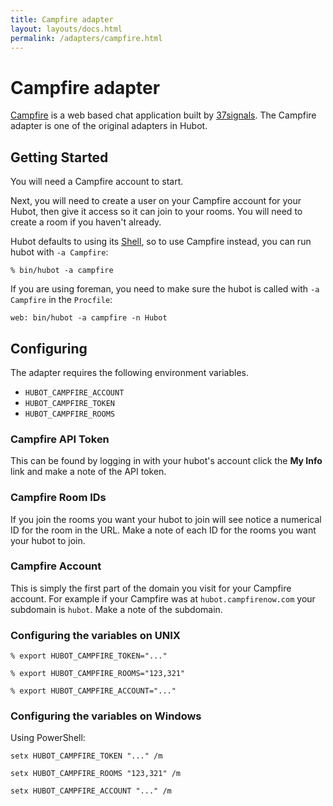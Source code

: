```yaml
---
title: Campfire adapter
layout: layouts/docs.html
permalink: /adapters/campfire.html
---
```


# Campfire adapter

[Campfire](http://campfirenow.com/) is a web based chat application built by [37signals](http://37signals.com). The Campfire adapter is one of the original adapters in Hubot.

## Getting Started

You will need a Campfire account to start.

Next, you will need to create a user on your Campfire account for your Hubot, then give it access so it can join to your rooms. You will need to create a room if you haven't already.

Hubot defaults to using its [Shell](./shell.html), so to use Campfire instead, you can run hubot with `-a Campfire`:

    % bin/hubot -a campfire

If you are using foreman, you need to make sure the hubot is called with `-a Campfire` in the `Procfile`:

    web: bin/hubot -a campfire -n Hubot

## Configuring

The adapter requires the following environment variables.

* `HUBOT_CAMPFIRE_ACCOUNT`
* `HUBOT_CAMPFIRE_TOKEN`
* `HUBOT_CAMPFIRE_ROOMS`

### Campfire API Token

This can be found by logging in with your hubot's account click the **My Info**
link and make a note of the API token.

### Campfire Room IDs

If you join the rooms you want your hubot to join will see notice a numerical
ID for the room in the URL. Make a note of each ID for the rooms you want your
hubot to join.

### Campfire Account

This is simply the first part of the domain you visit for your Campfire
account. For example if your Campfire was at `hubot.campfirenow.com` your
subdomain is `hubot`. Make a note of the subdomain.

### Configuring the variables on UNIX

    % export HUBOT_CAMPFIRE_TOKEN="..."

    % export HUBOT_CAMPFIRE_ROOMS="123,321"

    % export HUBOT_CAMPFIRE_ACCOUNT="..."

### Configuring the variables on Windows

Using PowerShell:

    setx HUBOT_CAMPFIRE_TOKEN "..." /m

    setx HUBOT_CAMPFIRE_ROOMS "123,321" /m

    setx HUBOT_CAMPFIRE_ACCOUNT "..." /m
